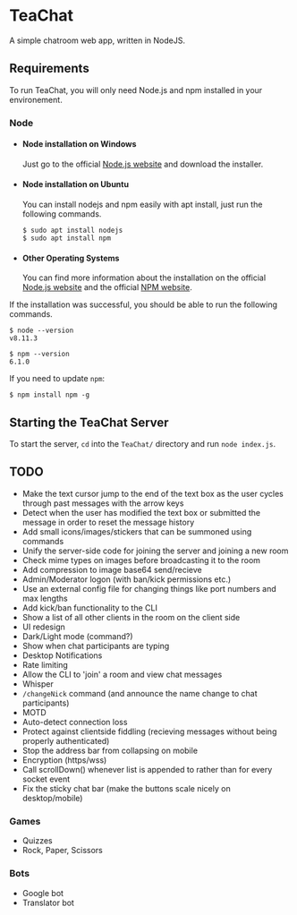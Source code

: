 # TeaChat
A simple chatroom web app, written in NodeJS.

## Requirements

To run TeaChat, you will only need Node.js and npm installed in your environement.

### Node
- #### Node installation on Windows

  Just go to the official [Node.js website](https://nodejs.org/) and download the installer.

- #### Node installation on Ubuntu

  You can install nodejs and npm easily with apt install, just run the following commands.

      $ sudo apt install nodejs
      $ sudo apt install npm

- #### Other Operating Systems
  You can find more information about the installation on the official [Node.js website](https://nodejs.org/) and the official [NPM website](https://npmjs.org/).

If the installation was successful, you should be able to run the following commands.

    $ node --version
    v8.11.3

    $ npm --version
    6.1.0

If you need to update `npm`:

    $ npm install npm -g

## Starting the TeaChat Server
To start the server, `cd` into the `TeaChat/` directory and run `node index.js`.

## TODO
- Make the text cursor jump to the end of the text box as the user cycles through past messages with the arrow keys
- Detect when the user has modified the text box or submitted the message in order to reset the message history
- Add small icons/images/stickers that can be summoned using commands
- Unify the server-side code for joining the server and joining a new room
- Check mime types on images before broadcasting it to the room
- Add compression to image base64 send/recieve
- Admin/Moderator logon (with ban/kick permissions etc.)
- Use an external config file for changing things like port numbers and max lengths
- Add kick/ban functionality to the CLI
- Show a list of all other clients in the room on the client side
- UI redesign
- Dark/Light mode (command?)
- Show when chat participants are typing
- Desktop Notifications
- Rate limiting
- Allow the CLI to 'join' a room and view chat messages
- Whisper
- `/changeNick` command (and announce the name change to chat participants)
- MOTD
- Auto-detect connection loss
- Protect against clientside fiddling (recieving messages without being properly authenticated)
- Stop the address bar from collapsing on mobile
- Encryption (https/wss)
- Call scrollDown() whenever list is appended to rather than for every socket event
- Fix the sticky chat bar (make the buttons scale nicely on desktop/mobile)
### Games
- Quizzes
- Rock, Paper, Scissors
### Bots
- Google bot
- Translator bot
